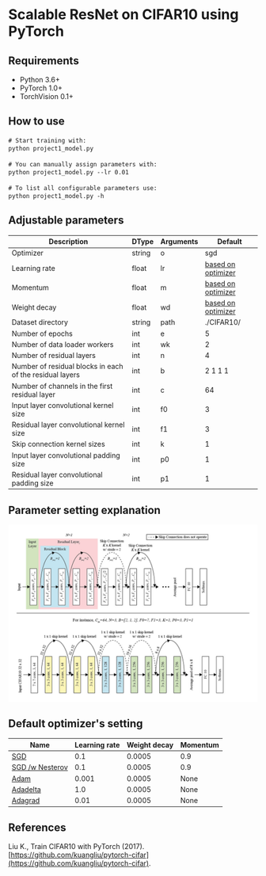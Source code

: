 # Scalable ResNet on CIFAR10 using PyTorch

## Requirements
- Python 3.6+
- PyTorch 1.0+
- TorchVision 0.1+

## How to use
```
# Start training with: 
python project1_model.py

# You can manually assign parameters with: 
python project1_model.py --lr 0.01

# To list all configurable parameters use: 
python project1_model.py -h

```

## Adjustable parameters
| Description | DType       | Arguments  | Default | 
| ----------- | ----------- | ---------- | ------- | 
| Optimizer                              | string | o          | sgd | 
| Learning rate                          | float  | lr         | [based on optimizer](#optimizer) | 
| Momentum                          	 | float  | m          | [based on optimizer](#optimizer) | 
| Weight decay                           | float  | wd         | [based on optimizer](#optimizer) | 
| Dataset directory                      | string | path       | ./CIFAR10/  | 
| Number of epochs                            | int    | e          | 5   | 
| Number of data loader workers               | int    | wk         | 2   | 
| Number of residual layers                   | int    | n          | 4   | 
| Number of residual blocks in each of the residual layers | int    | b           | 2 1 1 1 | 
| Number of channels in the first residual layer     | int    | c           | 64      | 
| Input layer convolutional kernel size   		 	 | int    | f0        	 | 3       | 
| Residual layer convolutional kernel size   		 | int    | f1        	 | 3       | 
| Skip connection kernel sizes 			 	| int    | k     	  	 | 1       | 
| Input layer convolutional padding size 	| int    | p0     	  	 | 1       | 
| Residual layer convolutional padding size | int    | p1     	  	 | 1       | 

## Parameter setting explanation
![explain_resnet](explain_resnet.jpg)


## <a id="optimizer">Default optimizer's setting</a>
| Name 		  | Learning rate | Weight decay | Momentum  | 
| ----------- | ------------- | ---------- | ---------- |
| [SGD](https://pytorch.org/docs/stable/generated/torch.optim.SGD.html)           | 0.1 	  | 0.0005|0.9|
| [SGD /w Nesterov](https://pytorch.org/docs/stable/generated/torch.optim.SGD.html) | 0.1 	  | 0.0005|0.9|
| [Adam](https://pytorch.org/docs/stable/generated/torch.optim.Adam.html)			| 0.001   | 0.0005|None|
| [Adadelta](https://pytorch.org/docs/stable/generated/torch.optim.Adadelta.html)	| 1.0  	  | 0.0005|None|
| [Adagrad](https://pytorch.org/docs/stable/generated/torch.optim.Adagrad.html)		| 0.01 	  | 0.0005|None|


## References
Liu K., Train CIFAR10 with PyTorch (2017). [https://github.com/kuangliu/pytorch-cifar](https://github.com/kuangliu/pytorch-cifar). 